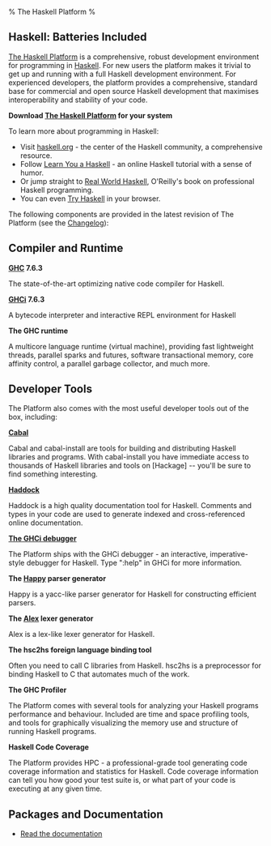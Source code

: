 % The Haskell Platform
%

Haskell: Batteries Included
-------------------

[The Haskell Platform] is a comprehensive, robust development
environment for programming in [Haskell]. For new users the platform
makes it trivial to get up and running with a full Haskell development
environment. For experienced developers, the platform provides a
comprehensive, standard base for commercial and open source Haskell
development that maximises interoperability and stability of your code.

**Download [The Haskell Platform] for your system**

[The Haskell Platform]: index.html
[Haskell]: http://haskell.org

To learn more about programming in Haskell:

* Visit [haskell.org] - the center of the Haskell community, a comprehensive resource.
* Follow [Learn You a Haskell] - an online Haskell tutorial with a sense of humor.
* Or jump straight to [Real World Haskell], O'Reilly's book on professional Haskell programming.
* You can even [Try Haskell] in your browser.

[haskell.org]: http://haskell.org
[Learn You a Haskell]: http://learnyouahaskell.com
[Real World Haskell]: http://book.realworldhaskell.org
[Try Haskell]: http://tryhaskell.org

The following components are provided in the latest revision of The
Platform (see the [Changelog]):

[Changelog]: changelog.html

Compiler and Runtime
--------

**[GHC] 7.6.3**

The state-of-the-art optimizing native code compiler for Haskell.

**[GHCi] 7.6.3**

A bytecode interpreter and interactive REPL environment for Haskell

**The GHC runtime**

A multicore language runtime (virtual machine), providing
fast lightweight threads, parallel sparks and futures, software
transactional memory, core affinity control, a parallel garbage
collector, and much more.

Developer Tools
-----------

The Platform also comes with the most useful developer tools out of the
box, including:

**[Cabal]**

Cabal and cabal-install are tools for building and distributing Haskell
libraries and programs. With cabal-install you have immediate access
to thousands of Haskell libraries and tools on [Hackage] -- you'll be
sure to find something interesting.

**[Haddock]**

Haddock is a high quality documentation tool for Haskell. Comments and
types in your code are used to generate indexed and cross-referenced
online documentation.

**[The GHCi debugger]**

The Platform ships with the GHCi debugger - an interactive,
imperative-style debugger for Haskell. Type ":help" in GHCi for more
information.

**The [Happy] parser generator**

Happy is a yacc-like parser generator for Haskell for constructing
efficient parsers.

**The [Alex] lexer generator**

Alex is a lex-like lexer generator for Haskell.

**The hsc2hs foreign language binding tool**

Often you need to call C libraries from Haskell. hsc2hs is a
preprocessor for binding Haskell to C that automates much of the work.

**The GHC Profiler**

The Platform comes with several tools for analyzing your Haskell
programs performance and behaviour. Included are time and space
profiling tools, and tools for graphically visualizing the memory use
and structure of running Haskell programs.

**Haskell Code Coverage**

The Platform provides HPC - a professional-grade tool generating code
coverage information and statistics for Haskell. Code coverage
information can tell you how good your test suite is, or what part of
your code is executing at any given time.

[GHCi]: http://www.haskell.org/ghc/docs/latest/html/users_guide/ghci.html
[The GHCi debugger]: http://www.haskell.org/ghc/docs/latest/html/users_guide/ghci-debugger.html
[The GHC parallel runtime]: http://www.haskell.org/ghc/docs/latest/html/users_guide/lang-parallel.html
[Cabal]: http://haskell.org/cabal/

Packages and Documentation
--------------------------

* [Read the documentation]

[Read the documentation]: http://lambda.haskell.org/platform/doc/current/start.html


[ghc]: http://haskell.org/ghc

[cabal-install]: http://hackage.haskell.org/package/cabal-install
[alex]: http://haskell.org/alex
[happy]: http://haskell.org/happy
[haddock]: http://haskell.org/haddock
